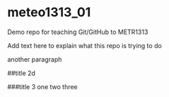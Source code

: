 # meteo1313_01
Demo repo for teaching Git/GitHub to METR1313

Add text here to explain what this repo is trying to do 

another paragraph

##title 2d 

###title 3 
one 
two 
three 
